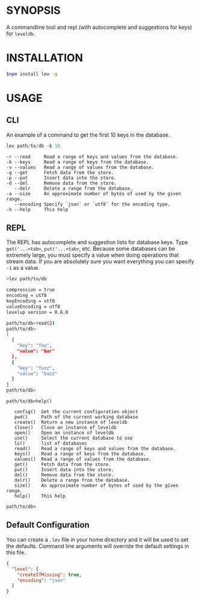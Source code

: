 # SYNOPSIS
A commandline tool and repl (with autocomplete and suggestions for keys) for `leveldb`.

# INSTALLATION
```bash
$npm install lev -g
```

# USAGE

## CLI
An example of a command to get the first 10 keys in the database.
```js
lev path/to/db -k 10
```

```
-r --read     Read a range of keys and values from the database.
-k --keys     Read a range of keys from the database.
-v --values   Read a range of values from the database.
-g --get      Fetch data from the store.
-p --put      Insert data into the store.
-d --del      Remove data from the store.
   --delr     Delete a range from the database.
-a --size     An approximate number of bytes of used by the given range.
   --encoding Specify `json` or `utf8` for the encoding type.
-h --help     This help
```

## REPL
The REPL has autocomplete and suggestion lists for database keys. Type 
`get('...<tab>`, `put('...<tab>`, etc. Because some databases can be extremely
large, you must specify a value when doing operations that stream data. If you
are absolutely sure you want everything you can specify `-1` as a value.

```bash
>lev path/to/db

compression = true
encoding = utf8
keyEncoding = utf8
valueEncoding = utf8
levelup version = 0.6.0

path/to/db>read(2)
path/to/db>
[
  {
    "key": "foo",
    "value": "bar"
  },
  {
    "key": "fuzz",
    "value": "bazz"
  }
]
path/to/db>
```

```
path/to/db>help()

   config()  Get the current configuration object
   pwd()     Path of the current working database
   create()  Return a new instance of leveldb
   close()   Close an instance of leveldb
   open()    Open an instance of leveldb
   use()     Select the current database to use
   ls()      list of databases
   read()    Read a range of keys and values from the database.
   keys()    Read a range of keys from the database.
   values()  Read a range of values from the database.
   get()     Fetch data from the store.
   put()     Insert data into the store.
   del()     Remove data from the store.
   delr()    Delete a range from the database.
   size()    An approximate number of bytes of used by the given range.
   help()    This help

path/to/db>
```

## Default Configuration
You can create a `.lev` file in your home directory and it will be used to set the 
defaults. Command line arguments will override the default settings in this file.

```json
{
  "level": {
    "createIfMissing": true,
    "encoding": "json"
  }
}

```
